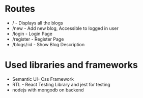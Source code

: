 # Routes
- / - Displays all the blogs
- /new - Add new blog, Accessible to logged in user
- /login - Login Page
- /register - Register Page
- /blogs/:id - Show Blog Description

# Used libraries and frameworks
- Semantic UI- Css Framework
- RTL - React Testing Library and jest for testing
- nodejs with mongodb on backend
